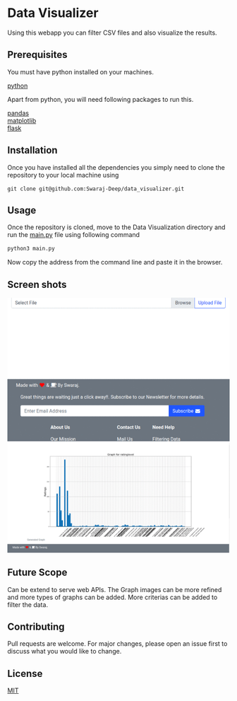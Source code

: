 
# Data Visualizer

Using this webapp you can filter CSV files and also visualize the results.

## Prerequisites

You must have python installed on your machines.  

[python](https://docs.python-guide.org/starting/install3/linux/)  

Apart from python, you will need following packages to run this.


[pandas](https://pandas.pydata.org/docs/getting_started/install.html)  
[matplotlib](https://matplotlib.org/users/installing.html)  
[flask](https://flask.palletsprojects.com/en/master/installation/)  

## Installation

Once you have installed all the dependencies you simply need to clone the repository to your local machine using 
```git
git clone git@github.com:Swaraj-Deep/data_visualizer.git
```

## Usage

Once the repository is cloned, move to the Data Visualization directory and run the [main.py](/Data%20Visualization/main.py) file using following command

```bash
python3 main.py
```

Now copy the address from the command line and paste it in the browser.

## Screen shots

![image](proj_data_visualizer/ezgif.com-gif-maker1.gif)
![image](proj_data_visualizer/ezgif.com-gif-maker.gif)


## Future Scope

Can be extend to serve web APIs. The Graph images can be more refined and more types of graphs can be added. More criterias can be added to filter the data.

## Contributing
Pull requests are welcome. For major changes, please open an issue first to discuss what you would like to change.

## License
[MIT](https://opensource.org/licenses/MIT)
